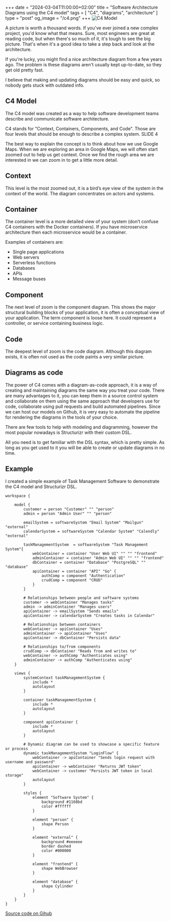 +++
date = "2024-03-04T11:00:00+02:00"
title = "Software Architecture Diagrams using the C4 model"
tags = [ "C4", "diagrams", "architecture" ]
type = "post"
og_image = "/c4.png"
+++
![C4 Model](/c4.png)

A picture is worth a thousand words. If you've ever joined a new complex project, you'd know what that means. Sure, most engineers are great at reading code, but when there's so much of it, it's tough to see the big picture. That's when it's a good idea to take a step back and look at the architecture.

If you're lucky, you might find a nice architecture diagram from a few years ago. The problem is these diagrams aren't usually kept up-to-date, so they get old pretty fast.

I believe that making and updating diagrams should be easy and quick, so nobody gets stuck with outdated info.

## C4 Model

The C4 model was created as a way to help software development teams describe and communicate software architecture.

C4 stands for "Context, Containers, Components, and Code". Those are four levels that should be enough to describe a complex system.
SLIDE 4

The best way to explain the concept is to think about how we use Google Maps. When we are exploring an area in Google Maps, we will often start zoomed out to help us get context. Once we find the rough area we are interested in we can zoom in to get a little more detail.

## Context

This level is the most zoomed out, it is a bird’s eye view of the system in the context of the world. The diagram concentrates on actors and systems.

## Container

The container level is a more detailed view of your system (don’t confuse C4 containers with the Docker containers). If you have microservice architecture then each microservice would be a container.

Examples of containers are:
- Single page applications
- Web servers
- Serverless functions
- Databases
- APIs
- Message buses

## Component

The next level of zoom is the component diagram. This shows the major structural building blocks of your application, it is often a conceptual view of your application. The term component is loose here. It could represent a controller, or service containing business logic.


## Code

The deepest level of zoom is the code diagram. Although this diagram exists, it is often not used as the code paints a very similar picture.

## Diagrams as code

The power of C4 comes with a diagram-as-code approach, it is a way of creating and maintaining diagrams the same way you treat your code. There are many advantages to it, you can keep them in a source control system and collaborate on them using the same approach that developers use for code, collaborate using pull requests and build automated pipelines. Since we can host our models on Github, it is very easy to automate the pipeline for rendering the diagrams in the tools of your choice.

There are few tools to help with modeling and diagramming, however the most popular nowadays is Structurizr with their custom DSL.

All you need is to get familiar with the DSL syntax, which is pretty simple. As long as you get used to it you will be able to create or update diagrams in no time.

## Example

I created a simple example of Task Management Software to demonstrate the C4 model and Structurizr DSL.

```
workspace {

    model {
        customer = person "Customer" "" "person"
        admin = person "Admin User" "" "person"

        emailSystem = softwareSystem "Email System" "Mailgun" "external"
        calendarSystem = softwareSystem "Calendar System" "Calendly" "external"

        taskManagementSystem  = softwareSystem "Task Management System"{
            webContainer = container "User Web UI" "" "" "frontend"
            adminContainer = container "Admin Web UI" "" "" "frontend"
            dbContainer = container "Database" "PostgreSQL" "" "database"
            apiContainer = container "API" "Go" {
                authComp = component "Authentication"
                crudComp = component "CRUD"
            }
        }

        # Relationships between people and software systems
        customer -> webContainer "Manages tasks"
        admin -> adminContainer "Manages users"
        apiContainer -> emailSystem "Sends emails"
        apiContainer -> calendarSystem "Creates tasks in Calendar"

        # Relationships between containers
        webContainer -> apiContainer "Uses"
        adminContainer -> apiContainer "Uses"
        apiContainer -> dbContainer "Persists data"

        # Relationships to/from components
        crudComp -> dbContainer "Reads from and writes to"
        webContainer -> authComp "Authenticates using"
        adminContainer -> authComp "Authenticates using"
    }

    views {
        systemContext taskManagementSystem {
            include *
            autolayout
        }

        container taskManagementSystem {
            include *
            autolayout
        }

        component apiContainer {
            include *
            autolayout
        }

        # Dynamic diagram can be used to showcase a specific feature or process
        dynamic taskManagementSystem "LoginFlow" {
            webContainer -> apiContainer "Sends login request with username and password"
            apiContainer -> webContainer "Returns JWT token"
            webContainer -> customer "Persists JWT token in local storage"
            autolayout
        }

        styles {
            element "Software System" {
                background #1168bd
                color #ffffff
            }

            element "person" {
                shape Person
            }

            element "external" {
                background #eeeeee
                border dashed
                color #000000
            }

            element "frontend" {
                shape WebBrowser
            }

            element "database" {
                shape Cylinder
            }
        }
    }
}
```

[Source code on Gihub](https://github.com/plutov/c4-diagram-example)